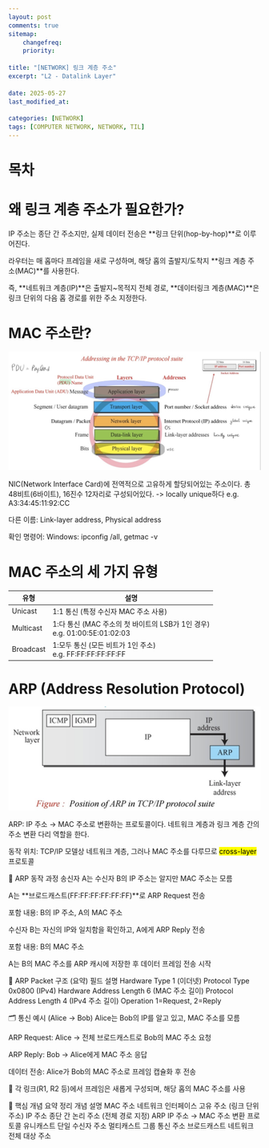 ```yaml
---
layout: post
comments: true
sitemap:
    changefreq:
    priority:

title: "[NETWORK] 링크 계층 주소"
excerpt: "L2 - Datalink Layer"

date: 2025-05-27
last_modified_at: 

categories: [NETWORK]
tags: [COMPUTER NETWORK, NETWORK, TIL]
---
```


# 목차

# 왜 링크 계층 주소가 필요한가?
IP 주소는 종단 간 주소지만, 실제 데이터 전송은 **링크 단위(hop-by-hop)**로 이루어진다.

라우터는 매 홉마다 프레임을 새로 구성하며, 해당 홉의 출발지/도착지 **링크 계층 주소(MAC)**를 사용한다.

즉, **네트워크 계층(IP)**은 출발지~목적지 전체 경로,
**데이터링크 계층(MAC)**은 링크 단위의 다음 홉 경로를 위한 주소 지정한다.

# MAC 주소란?
![PDU](https://github.com/aliquis-facio/aliquis-facio.github.io/blob/master/_image/2025-05-28-6.jpg?raw=true)

NIC(Network Interface Card)에 전역적으로 고유하게 할당되어있는 주소이다. 총 48비트(6바이트), 16진수 12자리로 구성되어있다.
-> locally unique하다
e.g. A3:34:45:11:92:CC

다른 이름: Link-layer address, Physical address

확인 명령어:
Windows: ipconfig /all, getmac -v

# MAC 주소의 세 가지 유형
<table>
    <thead>
        <tr>
            <th>유형</th>
            <th>설명</th>
        </tr>
    </thead>
    <tbody>
        <tr>
            <td>Unicast</td>
            <td>1:1 통신 (특정 수신자 MAC 주소 사용)</td>
        </tr>
        <tr>
            <td>Multicast</td>
            <td>1:다 통신 (MAC 주소의 첫 바이트의 LSB가 1인 경우)
            <br>e.g. 01:00:5E:01:02:03</td>
        </tr>
        <tr>
            <td>Broadcast</td>
            <td>1:모두 통신 (모든 비트가 1인 주소)
            <br>e.g. FF:FF:FF:FF:FF:FF</td>
        </tr>
    </tbody>
</table>

# ARP (Address Resolution Protocol)
![ARP](https://github.com/aliquis-facio/aliquis-facio.github.io/blob/master/_image/2025-05-28-5.jpg?raw=true)

ARP: IP 주소 → MAC 주소로 변환하는 프로토콜이다. 네트워크 계층과 링크 계층 간의 주소 변환 다리 역할을 한다.

동작 위치: TCP/IP 모델상 네트워크 계층, 그러나 MAC 주소를 다루므로 <mark>cross-layer</mark> 프로토콜

📑 ARP 동작 과정
송신자 A는 수신자 B의 IP 주소는 알지만 MAC 주소는 모름

A는 **브로드캐스트(FF:FF:FF:FF:FF:FF)**로 ARP Request 전송

포함 내용: B의 IP 주소, A의 MAC 주소

수신자 B는 자신의 IP와 일치함을 확인하고, A에게 ARP Reply 전송

포함 내용: B의 MAC 주소

A는 B의 MAC 주소를 ARP 캐시에 저장한 후 데이터 프레임 전송 시작

🧾 ARP Packet 구조 (요약)
필드	설명
Hardware Type	1 (이더넷)
Protocol Type	0x0800 (IPv4)
Hardware Address Length	6 (MAC 주소 길이)
Protocol Address Length	4 (IPv4 주소 길이)
Operation	1=Request, 2=Reply

🗂️ 통신 예시 (Alice → Bob)
Alice는 Bob의 IP를 알고 있고, MAC 주소를 모름

ARP Request: Alice → 전체 브로드캐스트로 Bob의 MAC 주소 요청

ARP Reply: Bob → Alice에게 MAC 주소 응답

데이터 전송: Alice가 Bob의 MAC 주소로 프레임 캡슐화 후 전송

🔁 각 링크(R1, R2 등)에서 프레임은 새롭게 구성되며, 해당 홉의 MAC 주소를 사용

📌 핵심 개념 요약 정리
개념	설명
MAC 주소	네트워크 인터페이스 고유 주소 (링크 단위 주소)
IP 주소	종단 간 논리 주소 (전체 경로 지정)
ARP	IP 주소 → MAC 주소 변환 프로토콜
유니캐스트	단일 수신자 주소
멀티캐스트	그룹 통신 주소
브로드캐스트	네트워크 전체 대상 주소

